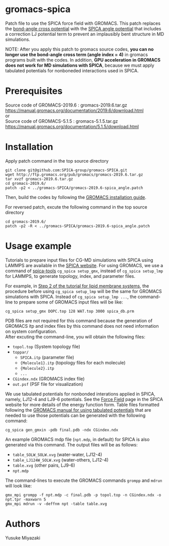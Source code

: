 # gromacs-spica
Patch file to use the SPICA force field with GROMACS. 
This patch replaces the [bond-angle cross potential](https://manual.gromacs.org/current/reference-manual/functions/bonded-interactions.html#bond-angle-cross-term)
with the [SPICA angle potential](https://www.spica-ff.org/forcefield.html) that includes a correction LJ potential term
to prevent an implausibly bent structure in MD simulations.  

NOTE: After you apply this patch to gromacs source codes, **you can no longer use the bond-angle cross term (angle index = 4)** in gromacs programs built with the codes. In addition, **GPU acceleration in GROMACS does not work for MD simulations with SPICA**, because we must apply tabulated potentials for nonboneded interactions used in SPICA. 

# Prerequisites
Source code of GROMACS-2019.6 : gromacs-2019.6.tar.gz  
https://manual.gromacs.org/documentation/2019.6/download.html  
or  
Source code of GROMACS-5.1.5 : gromacs-5.1.5.tar.gz  
https://manual.gromacs.org/documentation/5.1.5/download.html  

# Installation  
Apply patch command in the top source directory  

    git clone git@github.com:SPICA-group/gromacs-SPICA.git  
    wget http://ftp.gromacs.org/pub/gromacs/gromacs-2019.6.tar.gz
    tar xvzf gromacs-2019.6.tar.gz  
    cd gromacs-2019.6/  
    patch -p2 < ../gromacs-SPICA/gromacs-2019.6-spica_angle.patch  

Then, build the codes by following the [GROMACS installation guide](https://manual.gromacs.org/current/install-guide/index.html). 

For reversed patch, excute the following command in the top source directory  

    cd gromacs-2019.6/  
    patch -p2 -R < ../gromacs-SPICA/gromacs-2019.6-spica_angle.patch  

# Usage example
Tutorials to prepare input files for CG-MD simulations with SPICA using LAMMPS are available in the [SPICA website](https://www.spica-ff.org/tutorial_protein.html).
For using GROMACS, we use a command of [spica-tools](https://github.com/SPICA-group/spica-tools) `cg_spica setup_gmx`, instead of `cg_spica setup_lmp` for LAMMPS, to generate topology, index, and parameter files.

For example, in [Step 2 of the tutorial for lipid membrane systems](https://www.spica-ff.org/tutorial_lipid2.html),
the procedure before using `cg_spica setup_lmp` will be the same for GROMACS simulations with SPICA. Instead of `cg_spica setup_lmp ...`,
the command-line to prepare some of GROMACS input files will be like:

    cg_spica setup_gmx DOPC.top 128 WAT.top 3000 spica_db.prm 

PDB files are not required for this command because the generation of GROMACS itp and index files by this command does not need information on system configuration.  
After excuting the command-line, you will obtain the following files:
* `topol.top` (System topology file)
* `toppar/`
  * `SPICA.itp` (parameter file)
  * `{Molecule1}.itp` (topology files for each molecule)
  * `{Molecule2}.itp`
  * `...`
* `CGindex.ndx` (GROMACS index file)
* `out.psf` (PSF file for visualization)

We use tabulated potentials for nonbonded interations applied in SPICA, namely, LJ12-4 and LJ9-6 potentials. See the [Force Field](https://www.spica-ff.org/forcefield.html) 
page in the SPICA website for more details of the energy function form.
Table files formatted following the [GROMACS manual for using tabulated potentials](https://manual.gromacs.org/current/reference-manual/special/tabulated-interaction-functions.html)
that are needed to use those potentials can be generated with the following command:

    cg_spica gen_gmxin -pdb final.pdb -ndx CGindex.ndx

An example GROMACS mdp file (`npt.mdp`, in default) for SPICA is also generated via this command. The output files will be as follows:
* `table_SOLW_SOLW.xvg` (water-water, LJ12-4)
* `table_LJ124W_SOLW.xvg` (water-others, LJ12-4)
* `table.xvg` (other pairs, LJ9-6)
* `npt.mdp` 

The command-lines to execute the GROMACS commands `grompp` and `mdrun` will look like:

    gmx_mpi grompp -f npt.mdp -c final.pdb -p topol.top -n CGindex.ndx -o npt.tpr -maxwarn 5
    gmx_mpi mdrun -v -deffnm npt -table table.xvg


# Authors

Yusuke Miyazaki
